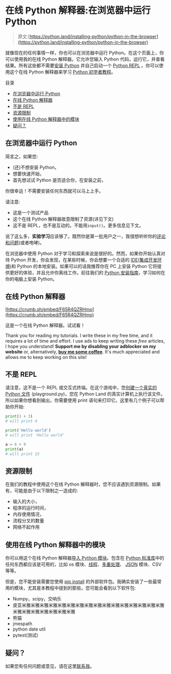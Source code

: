 # 在线 Python 解释器:在浏览器中运行 Python

> 原文:[https://python.land/installing-python/python-in-the-browser](https://python.land/installing-python/python-in-the-browser)

就像现在的任何事情一样，你也可以在浏览器中运行 Python。在这个页面上，你可以使用我的在线 Python 解释器。它允许您输入 Python 代码，运行它，并查看结果。所有这些都不需要[安装 Python](https://python.land/installing-python) 并自己启动一个 [Python REPL](https://python.land/introduction-to-python/the-repl) 。你可以使用这个在线 Python 解释器来学习 [Python 初学者教程](https://python.land/python-tutorial)。

目录



*   [在浏览器中运行 Python](#Running_Python_in_the_browser "Running Python in the browser")
*   [在线 Python 解释器](#The_online_Python_interpreter "The online Python interpreter")
*   [不是 REPL](#Not_a_REPL "Not a REPL")
*   [资源限制](#Resource_limits "Resource limits")
*   [使用在线 Python 解释器中的模块](#Using_modules_in_the_online_Python_interpreter "Using modules in the online Python interpreter")
*   [疑问？](#Questions "Questions?")



## 在浏览器中运行 Python

简言之，如果您:

*   (还)不想安装 Python，
*   想要快速开始，
*   首先想试试 Python 是否适合你，在安装之前，

你很幸运！不需要安装任何东西就可以马上上手。

请注意:

*   这是一个测试产品
*   这个在线 Python 解释器故意限制了资源(详见下文)
*   这不是 REPL，也不是互动的。不能用`input()`。更多信息见下文。

说了这么多，**实验学习**应该够了。既然你是第一批用户之一，我很想听听你的[评论和问题](https://python.land/contact)(或者咆哮)。

在浏览器中使用 Python 对于学习和探索来说是很好的。然而，如果你开始认真对待 Python 开发，你会发现，在某些时候，你会想要一个合适的 [IDE(集成开发环境)](https://python.land/creating-python-programs/using-a-python-ide)和 Python 的本地安装。如果可以的话我推荐你在 PC 上安装 Python 它将提供更好的体验，并且允许你离线工作。前往我们的 [Python 安装指南](https://python.land/installing-python)，学习如何在你的电脑上安装 Python。

## 在线 Python 解释器

[https://crumb.sh/embed/F65R4QZRHmo](https://crumb.sh/embed/F65R4QZRHmo)

这是一个在线 Python 解释器。试试看！

Thank you for reading my tutorials. I write these in my free time, and it requires a lot of time and effort. I use ads to keep writing these *free* articles, I hope you understand! **Support me by disabling your adblocker on my website** or, alternatively, **[buy me some coffee](https://www.buymeacoffee.com/pythonland)**. It's much appreciated and allows me to keep working on this site!

## 不是 REPL

请注意，这不是一个 REPL 或交互式终端。在这个游戏中，您[创建一个真实的 Python 文件](https://python.land/creating-python-programs) (playground.py)，您在 Python Land 的真实计算机上执行该文件。所以如果你想看到输出，你需要使用 print 语句来打印它。这里有几个例子可以帮助你开始:

```py
print(1 + 3)
# will print 4

print('Hello world')
# will print 'Hello world'

a = 6 + 9
print(a)
# will print 15
```

## 资源限制

在我们的教程中使用这个在线 Python 解释器时，您不应该遇到资源限制。如果有，可能是由于以下限制之一造成的:

*   输入的大小，
*   程序的运行时间，
*   内存使用情况，
*   流程分叉的数量
*   网络不起作用

## 使用在线 Python 解释器中的模块

你可以用这个在线 Python 解释器[导入 Python 模块](https://python.land/project-structure/python-modules)。包含在 [Python 标准库](https://docs.python.org/3/library/)中的任何东西都应该是可用的，比如 os 模块、[线程](https://python.land/python-concurrency/python-threads)、[多重处理](https://python.land/python-concurrency/python-multiprocessing)、 [JSON](https://python.land/data-processing/working-with-json) 模块、CSV 等等。

但是，您不能安装需要您使用 [pip install](https://python.land/virtual-environments/installing-packages-with-pip) 的外部软件包。我确实安装了一些最常用的模块，尤其是本教程中提到的那些。您可能会看到以下软件包:

*   Numpy，scipy，交响乐
*   皮亚米雅米雅米雅米雅米雅米雅米雅米雅米雅米雅米雅米雅米雅米雅米雅米雅米雅米雅米雅米雅米雅米雅米雅
*   熊猫
*   jmespath
*   python date util
*   pytest(测试)

## 疑问？

如果您有任何问题或意见，请在这里[联系我](https://python.land/contact)。